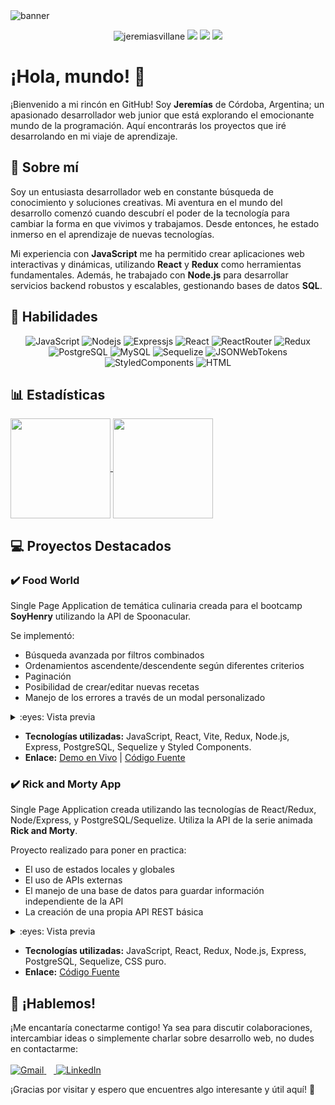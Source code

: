 <img alt="banner" src="https://i.postimg.cc/q73cQRpj/gh-banner.gif" />

<p align="center"> <img
src="https://img.shields.io/github/last-commit/JeremiasVillane/Trends_app_MVP_devs_JV" alt="jeremiasvillane" /> <img src=https://img.shields.io/github/contributors/JeremiasVillane/Trends_app_MVP_devs_JV /> <img src=https://img.shields.io/github/issues-pr-closed/JeremiasVillane/Trends_app_MVP_devs_JV
 /> <img src=https://img.shields.io/github/languages/top/JeremiasVillane/Trends_app_MVP_devs_JV
 />
 </p>

# ¡Hola, mundo! 👋

¡Bienvenido a mi rincón en GitHub! Soy **Jeremías** de Córdoba, Argentina; un apasionado desarrollador web junior que está explorando el emocionante mundo de la programación. Aquí encontrarás los proyectos que iré desarrolando en mi viaje de aprendizaje.

## 🚀 Sobre mí

Soy un entusiasta desarrollador web en constante búsqueda de conocimiento y soluciones creativas. Mi aventura en el mundo del desarrollo comenzó cuando descubrí el poder de la tecnología para cambiar la forma en que vivimos y trabajamos. Desde entonces, he estado inmerso en el aprendizaje de nuevas tecnologías.

Mi experiencia con **JavaScript** me ha permitido crear aplicaciones web interactivas y dinámicas, utilizando **React** y **Redux** como herramientas fundamentales. Además, he trabajado con **Node.js** para desarrollar servicios backend robustos y escalables, gestionando bases de datos **SQL**.


## 🔬 Habilidades
<p align="center">
  <img alt="JavaScript" src="https://img.shields.io/badge/JavaScript-323330?style=for-the-badge&logo=javascript&logoColor=F7DF1E" />
  <img alt="Nodejs" src="https://img.shields.io/badge/Node.js-43853D?style=for-the-badge&logo=node.js&logoColor=white" />
  <img alt="Expressjs" src="https://img.shields.io/badge/Express.js-404D59?style=for-the-badge&logo=express&logoColor=white" />
  <img alt="React" src="https://img.shields.io/badge/React-20232A?style=for-the-badge&logo=react&logoColor=61DAFB" />
  <img alt="ReactRouter" src="https://img.shields.io/badge/React_Router-CA4245?style=for-the-badge&logo=react-router&logoColor=white" />
  <img alt="Redux" src="https://img.shields.io/badge/Redux-593D88?style=for-the-badge&logo=redux&logoColor=white" />
  <img alt="PostgreSQL" src="https://img.shields.io/badge/PostgreSQL-316192?style=for-the-badge&logo=postgresql&logoColor=white" />
  <img alt="MySQL" src="https://img.shields.io/badge/MySQL-00000F?style=for-the-badge&logo=mysql&logoColor=white" />
  <img alt="Sequelize" src="https://img.shields.io/badge/sequelize-323330?style=for-the-badge&logo=sequelize&logoColor=blue" />
  <img alt="JSONWebTokens" src="https://img.shields.io/badge/json%20web%20tokens-323330?style=for-the-badge&logo=json-web-tokens&logoColor=pink" />
  <img alt="StyledComponents" src="https://img.shields.io/badge/styled--components-DB7093?style=for-the-badge&logo=styled-components&logoColor=white" />
  <img alt="HTML" src="https://img.shields.io/badge/HTML-239120?style=for-the-badge&logo=html5&logoColor=white" />
</p>

## 📊 Estadísticas
<div>
<a href="https://github.com/JeremiasVillane/github-readme-stats">
  <img height=160 align="center" src="https://github-readme-stats-jv.vercel.app/api?username=jeremiasvillane&show_icons=true&theme=prussian&rank_icon=github&card_width=120&locale=es&hide=stars,contribs" />
</a>
<a href="https://github.com/JeremiasVillane/github-readme-stats">
  <img height=160 align="center" src="https://github-readme-stats-jv.vercel.app/api/top-langs/?username=jeremiasvillane&size_weight=0.5&count_weight=0.5&theme=prussian&layout=compact&card_width=120&locale=es" />
</a>
  </div>
  
## 💻 Proyectos Destacados

### ✔️ Food World

Single Page Application de temática culinaria creada para el bootcamp **SoyHenry** utilizando la API de Spoonacular. 

Se implementó: 
- Búsqueda avanzada por filtros combinados
- Ordenamientos ascendente/descendente según diferentes criterios
- Paginación
- Posibilidad de crear/editar nuevas recetas
- Manejo de los errores a través de un modal personalizado

<details>
<summary>:eyes: Vista previa</summary>
<img src=https://i.postimg.cc/Wb2ZrzBM/Food-World.png width=60% />
</br>
<img src=https://i.postimg.cc/435kY8Vv/Food-World2.png width=60% />
</details>

- **Tecnologías utilizadas:** JavaScript, React, Vite, Redux, Node.js, Express, PostgreSQL, Sequelize y Styled Components.
- **Enlace:** [Demo en Vivo](https://food-world-weld.vercel.app/) | [Código Fuente](https://github.com/JeremiasVillane/PI-Food-JV)

### ✔️ Rick and Morty App

Single Page Application creada utilizando las tecnologías de React/Redux, Node/Express, y PostgreSQL/Sequelize. Utiliza la API de la serie animada **Rick and Morty**. 

Proyecto realizado para poner en practica:
- El uso de estados locales y globales
- El uso de APIs externas
- El manejo de una base de datos para guardar información independiente de la API
- La creación de una propia API REST básica

<details>
<summary>:eyes: Vista previa</summary>
<img src=https://i.postimg.cc/65Wy1S5R/R-M.png width=60% />
</details>

- **Tecnologías utilizadas:** JavaScript, React, Redux, Node.js, Express, PostgreSQL, Sequelize, CSS puro.
- **Enlace:** [Código Fuente](https://github.com/JeremiasVillane/rick_and_morty)

## 🤝 ¡Hablemos!

¡Me encantaría conectarme contigo! Ya sea para discutir colaboraciones, intercambiar ideas o simplemente charlar sobre desarrollo web, no dudes en contactarme:
</br>
</br>
<a href="mailto:vil.jeremias@gmail.com">
<img alt="Gmail" src="https://img.shields.io/badge/Gmail-D14836?style=for-the-badge&logo=gmail&logoColor=white" />
</a>&nbsp;&nbsp;&nbsp;<a href="https://www.linkedin.com/in/jeremias-villane">
<img alt="LinkedIn" src="https://img.shields.io/badge/LinkedIn-0077B5?style=for-the-badge&logo=linkedin&logoColor=white" />
</a>

¡Gracias por visitar y espero que encuentres algo interesante y útil aquí! 🌟
